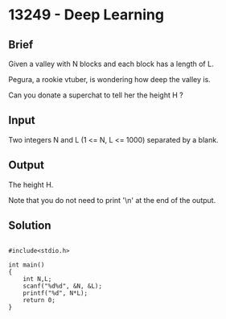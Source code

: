 # 13249 - Deep Learning

## Brief
Given a valley with N blocks and each block has a length of L.

Pegura, a rookie vtuber, is wondering how deep the valley is.

Can you donate a superchat to tell her the height H ?

## Input
Two integers N and L (1 <= N, L <= 1000) separated by a blank.

## Output
The height H.

Note that you do not need to print '\n' at the end of the output.

## Solution
```c=

#include<stdio.h>

int main()
{
    int N,L;
    scanf("%d%d", &N, &L);
    printf("%d", N*L);
    return 0;
}
```